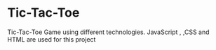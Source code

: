 # Tic-Tac-Toe
Tic-Tac-Toe Game using different technologies. JavaScript , ,CSS  and HTML are used for this project
